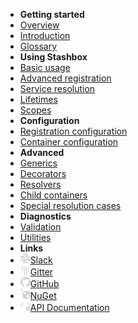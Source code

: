 - **Getting started**
- [Overview](getting-started/overview)
- [Introduction](getting-started/introduction)
- [Glossary](_glossary)
- **Using Stashbox**
- [Basic usage](usage/basics)
- [Advanced registration](usage/advanced-registration)
- [Service resolution](usage/service-resolution)
- [Lifetimes](usage/lifetimes)
- [Scopes](usage/scopes)
- **Configuration**
- [Registration configuration](configuration/registration-configuration)
- [Container configuration](configuration/container-configuration)
- **Advanced**
- [Generics](advanced/generics)
- [Decorators](advanced/decorators)
- [Resolvers](advanced/resolvers)
- [Child containers](advanced/child-containers)
- [Special resolution cases](advanced/special-resolution-cases)
- **Diagnostics**
- [Validation](diagnostics/validation)
- [Utilities](diagnostics/utilities)
- **Links**
- [<img src="assets/images/slack.svg" alt="Slack" width=16>Slack](https://3vj.short.gy/stashbox-slack)
- [<img src="assets/images/gitter.svg" alt="Gitter" width=16>Gitter](https://gitter.im/z4kn4fein/stashbox)
- [<img src="assets/images/github.svg" alt="GitHub" width=16>GitHub](https://github.com/z4kn4fein/stashbox)
- [<img src="assets/images/nuget.svg" alt="NuGet" width=16>NuGet](https://www.nuget.org/packages/Stashbox/)
- [<img src="assets/images/api.svg" alt="API" width=16>API Documentation](https://www.fuget.org/packages/Stashbox/)
